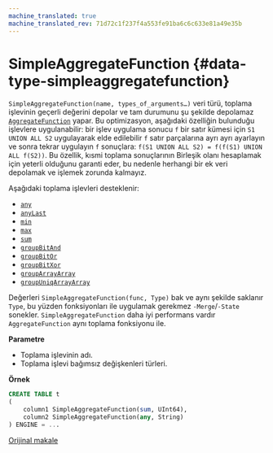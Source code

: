 ```yaml
---
machine_translated: true
machine_translated_rev: 71d72c1f237f4a553fe91ba6c6c633e81a49e35b
---
```


# SimpleAggregateFunction {#data-type-simpleaggregatefunction}

`SimpleAggregateFunction(name, types_of_arguments…)` veri türü, toplama işlevinin geçerli değerini depolar ve tam durumunu şu şekilde depolamaz [`AggregateFunction`](../../sql-reference/data-types/aggregatefunction.md) yapar. Bu optimizasyon, aşağıdaki özelliğin bulunduğu işlevlere uygulanabilir: bir işlev uygulama sonucu `f` bir satır kümesi için `S1 UNION ALL S2` uygulayarak elde edilebilir `f` satır parçalarına ayrı ayrı ayarlayın ve sonra tekrar uygulayın `f` sonuçlara: `f(S1 UNION ALL S2) = f(f(S1) UNION ALL f(S2))`. Bu özellik, kısmi toplama sonuçlarının Birleşik olanı hesaplamak için yeterli olduğunu garanti eder, bu nedenle herhangi bir ek veri depolamak ve işlemek zorunda kalmayız.

Aşağıdaki toplama işlevleri desteklenir:

-   [`any`](../../sql-reference/aggregate-functions/reference.md#agg_function-any)
-   [`anyLast`](../../sql-reference/aggregate-functions/reference.md#anylastx)
-   [`min`](../../sql-reference/aggregate-functions/reference.md#agg_function-min)
-   [`max`](../../sql-reference/aggregate-functions/reference.md#agg_function-max)
-   [`sum`](../../sql-reference/aggregate-functions/reference.md#agg_function-sum)
-   [`groupBitAnd`](../../sql-reference/aggregate-functions/reference.md#groupbitand)
-   [`groupBitOr`](../../sql-reference/aggregate-functions/reference.md#groupbitor)
-   [`groupBitXor`](../../sql-reference/aggregate-functions/reference.md#groupbitxor)
-   [`groupArrayArray`](../../sql-reference/aggregate-functions/reference.md#agg_function-grouparray)
-   [`groupUniqArrayArray`](../../sql-reference/aggregate-functions/reference.md#groupuniqarrayx-groupuniqarraymax-sizex)

Değerleri `SimpleAggregateFunction(func, Type)` bak ve aynı şekilde saklanır `Type`, bu yüzden fonksiyonları ile uygulamak gerekmez `-Merge`/`-State` sonekler. `SimpleAggregateFunction` daha iyi performans vardır `AggregateFunction` aynı toplama fonksiyonu ile.

**Parametre**

-   Toplama işlevinin adı.
-   Toplama işlevi bağımsız değişkenleri türleri.

**Örnek**

``` sql
CREATE TABLE t
(
    column1 SimpleAggregateFunction(sum, UInt64),
    column2 SimpleAggregateFunction(any, String)
) ENGINE = ...
```

[Orijinal makale](https://clickhouse.tech/docs/en/data_types/simpleaggregatefunction/) <!--hide-->
